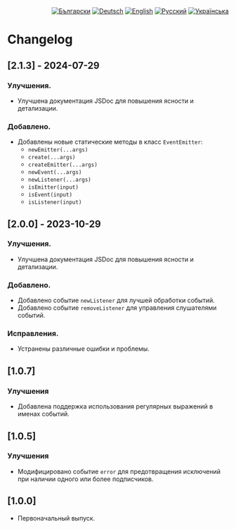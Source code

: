 <div id="locales" align="right">
  <a href="../bg/CHANGELOG.md"><img src="https://img.shields.io/badge/BG-grey?style=flat" alt="Български"></a>
  <a href="../de/CHANGELOG.md"><img src="https://img.shields.io/badge/DE-grey?style=flat" alt="Deutsch"></a>
  <a href="../en/CHANGELOG.md"><img src="https://img.shields.io/badge/EN-grey?style=flat" alt="English"></a>
  <a href="../ru/CHANGELOG.md"><img src="https://img.shields.io/badge/RU-blue?style=flat" alt="Русский"></a>
  <a href="../uk/CHANGELOG.md"><img src="https://img.shields.io/badge/UK-grey?style=flat" alt="Українська"></a>
</div>


# Changelog


## [2.1.3] - 2024-07-29

### Улучшения.
* Улучшена документация JSDoc для повышения ясности и детализации.

### Добавлено.
* Добавлены новые статические методы в класс `EventEmitter`:
  * `newEmitter(...args)`
  * `create(...args)`
  * `createEmitter(...args)`
  * `newEvent(...args)`
  * `newListener(...args)`
  * `isEmitter(input)`
  * `isEvent(input)`
  * `isListener(input)`


## [2.0.0] - 2023-10-29

### Улучшения.
* Улучшена документация JSDoc для повышения ясности и детализации.

### Добавлено.
* Добавлено событие `newListener` для лучшей обработки событий.
* Добавлено событие `removeListener` для управления слушателями событий.

### Исправления.
* Устранены различные ошибки и проблемы.


## [1.0.7]

### Улучшения
* Добавлена поддержка использования регулярных выражений в именах событий.


## [1.0.5]

### Улучшения
* Модифицировано событие `error` для предотвращения исключений при наличии одного или более подписчиков.


## [1.0.0]

* Первоначальный выпуск.
